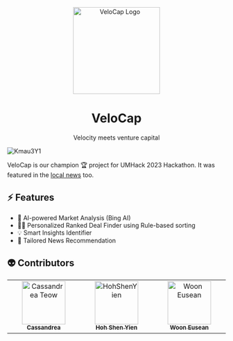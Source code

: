 <div align="center">
  <img src="https://github.com/DoBetter-Malaysia/velocap-web-umhack/assets/55322546/355b1010-bfac-45e7-9016-31979af90fe5" alt="VeloCap Logo" height="200">
</div>

<h1 align="center">
  VeloCap
</h1>

<p align="center">
  Velocity meets venture capital
</p>

![Kmau3Y1](https://i.imgur.com/RhvTpbU.jpg)

VeloCap is our champion 🏆 project for UMHack 2023 Hackathon. It was featured in the [local news](https://www.thestar.com.my/news/education/2023/06/25/double-win-for-apu) too.

## ⚡ Features

- 🤖 AI-powered Market Analysis (Bing AI)
- 🦸‍♂️ Personalized Ranked Deal Finder using Rule-based sorting
- 💡 Smart Insights Identifier
- 📰 Tailored News Recommendation

## 👽 Contributors

<table>
  <tbody>
    <tr>
      <td align="center" valign="top" width="14.28%"><a href="https://github.com/Cassteow"><img src="https://avatars.githubusercontent.com/u/15653099?v=4" width="100px" alt="Cassandrea Teow"/><br /><sub><b>Cassandrea</b></sub></a><br /></td>
      <td align="center" valign="top" width="14.28%"><a href="https://shenyien.cyou"><img src="https://avatars.githubusercontent.com/u/55322546?v=4?s=100" height="100px" width="100px" alt="HohShenYien"/><br /><sub><b>Hoh Shen Yien</b></sub></a><br /></td>
      <td align="center" valign="top" width="14.28%"><a href="https://github.com/wooneusean"><img src="https://avatars.githubusercontent.com/u/20278298?v=4s=100" width="100px" alt="Woon Eusean"/><br /><sub><b>Woon Eusean</b></sub></a><br /></td>
    </tr>
  </tbody>
</table>
